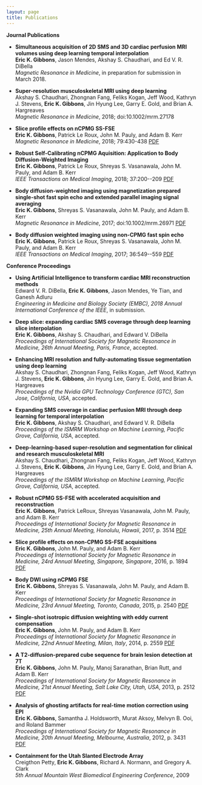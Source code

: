 ```yaml
---
layout: page
title: Publications
---
```

**Journal Publications**
- **Simultaneous acquisition of 2D SMS and 3D cardiac perfusion MRI volumes using deep learning temporal interpolation**  
**Eric K. Gibbons**, Jason Mendes, Akshay S. Chaudhari, and Ed V. R. DiBella  
*Magnetic Resonance in Medicine*, in preparation for submission in March 2018. 

- **Super-resolution musculoskeletal MRI using deep learning**  
Akshay S. Chaudhari, Zhongnan Fang, Feliks Kogan, Jeff Wood, Kathryn J. Stevens, **Eric K. Gibbons**, Jin Hyung Lee, Garry E. Gold, and Brian A. Hargreaves  
*Magnetic Resonance in Medicine*, 2018; doi:10.1002/mrm.27178 

- **Slice profile effects on nCPMG SS-FSE**  
**Eric K. Gibbons**, Patrick Le Roux, John M. Pauly, and Adam B. Kerr  
*Magnetic Resonance in Medicine*, 2018; 79:430-438  [PDF](//onlinelibrary.wiley.com/doi/10.1002/mrm.26694/abstract)

- **Robust Self-Calibrating nCPMG Aquisition: Application to Body Diffusion-Weighted Imaging**  
**Eric K. Gibbons**, Patrick Le Roux, Shreyas S. Vasanawala, John M. Pauly, and Adam B. Kerr  
*IEEE Transactions on Medical Imaging*, 2018; 37:200--209  [PDF](//ieeexplore.ieee.org/abstract/document/8012446/)

- **Body diffusion-weighted imaging using magnetization prepared single-shot fast spin echo and extended parallel imaging signal averaging**  
**Eric K. Gibbons**, Shreyas S. Vasanawala, John M. Pauly, and Adam B. Kerr  
*Magnetic Resonance in Medicine*, 2017; doi:10.1002/mrm.26971  [PDF](//onlinelibrary.wiley.com/doi/10.1002/mrm.26971/abstract)

- **Body diffusion weighted imaging using non-CPMG fast spin echo**  
**Eric K. Gibbons**, Patrick Le Roux, Shreyas S. Vasanawala, John M. Pauly, and Adam B. Kerr  
*IEEE Transactions on Medical Imaging*, 2017; 36:549--559  [PDF](//ieeexplore.ieee.org/document/7723819/)


**Conference Proceedings**
- **Using Artificial Intelligence to transform cardiac MRI reconstruction methods**  
Edward V. R. DiBella, **Eric K. Gibbons**, Jason Mendes, Ye Tian, and Ganesh Adluru  
*Engineering in Medicine and Biology Society (EMBC), 2018 Annual International Conference of the IEEE*, in submission. 

- **Deep slice:  expanding cardiac SMS coverage through deep learning slice interpolation**  
**Eric K. Gibbons**, Akshay S. Chaudhari, and Edward V. DiBella  
*Proceedings of International Society for Magnetic Resonance in Medicine, 26th Annual Meeting, Paris, France*, accepted. 

- **Enhancing MRI resolution and fully-automating tissue segmentation using deep learning**  
Akshay S. Chaudhari, Zhongnan Fang, Feliks Kogan, Jeff Wood, Kathryn J. Stevens, **Eric K. Gibbons**, Jin Hyung Lee, Garry E. Gold, and Brian A. Hargreaves  
*Proceedings of the Nvidia GPU Technology Conference (GTC), San Jose, California, USA*, accepted. 

- **Expanding SMS coverage in cardiac perfusion MRI through deep learning for temporal interpolation**  
**Eric K. Gibbons**, Akshay S. Chaudhari, and Edward V. R. DiBella  
*Proceedings of the ISMRM Workshop on Machine Learning, Pacific Grove, California, USA*, accepted. 

- **Deep-learning-based super-resolution and segmentation for clinical and research musculoskeletal MRI**  
Akshay S. Chaudhari, Zhongnan Fang, Feliks Kogan, Jeff Wood, Kathryn J. Stevens, **Eric K. Gibbons**, Jin Hyung Lee, Garry E. Gold, and Brian A. Hargreaves  
*Proceedings of the ISMRM Workshop on Machine Learning, Pacific Grove, California, USA*, accepted. 

- **Robust nCPMG SS-FSE with accelerated acquisition and reconstruction**  
**Eric K. Gibbons**, Patrick LeRoux, Shreyas Vasanawala, John M. Pauly, and Adam B. Kerr  
*Proceedings of International Society for Magnetic Resonance in Medicine, 25th Annual Meeting, Honolulu, Hawaii*, 2017, p. 3514  [PDF](assets/documents/ismrm/gibbons_ismrm_2017.html)

- **Slice profile effects on non-CPMG SS-FSE acquisitions**  
**Eric K. Gibbons**, John M. Pauly, and Adam B. Kerr  
*Proceedings of International Society for Magnetic Resonance in Medicine, 24rd Annual Meeting, Singapore, Singapore*, 2016, p. 1894  [PDF](assets/documents/ismrm/gibbons_ismrm_2016.html)

- **Body DWI using nCPMG FSE**  
**Eric K. Gibbons**, Shreyas S. Vasanawala, John M. Pauly, and Adam B. Kerr  
*Proceedings of International Society for Magnetic Resonance in Medicine, 23rd Annual Meeting, Toronto, Canada*, 2015, p. 2540  [PDF](assets/documents/ismrm/gibbons_ismrm_2015.pdf)

- **Single-shot isotropic diffusion weighting with eddy current compensation**  
**Eric K. Gibbons**, John M. Pauly, and Adam B. Kerr  
*Proceedings of International Society for Magnetic Resonance in Medicine, 22nd Annual Meeting, Milan, Italy*, 2014, p. 2559  [PDF](assets/documents/ismrm/gibbons_ismrm_2014.pdf)

- **A T2-diffusion-prepared cube sequence for brain lesion detection at 7T**  
**Eric K. Gibbons**, John M. Pauly, Manoj Saranathan, Brian Rutt, and Adam B. Kerr  
*Proceedings of International Society for Magnetic Resonance in Medicine, 21st Annual Meeting, Salt Lake City, Utah, USA*, 2013, p. 2512  [PDF](assets/documents/ismrm/gibbons_ismrm_2013.pdf)

- **Analysis of ghosting artifacts for real-time motion correction using EPI**  
**Eric K. Gibbons**, Samantha J. Holdsworth, Murat Aksoy, Melvyn B. Ooi, and Roland Bammer  
*Proceedings of International Society for Magnetic Resonance in Medicine, 20th Annual Meeting, Melbourne, Australia*, 2012, p. 3431  [PDF](assets/documents/ismrm/gibbons_ismrm_2012.pdf)

- **Containment for the Utah Slanted Electrode Array**  
Creigthon Petty, **Eric K. Gibbons**, Richard A. Normann, and Gregory A. Clark  
*5th Annual Mountain West Biomedical Engineering Conference*, 2009 

